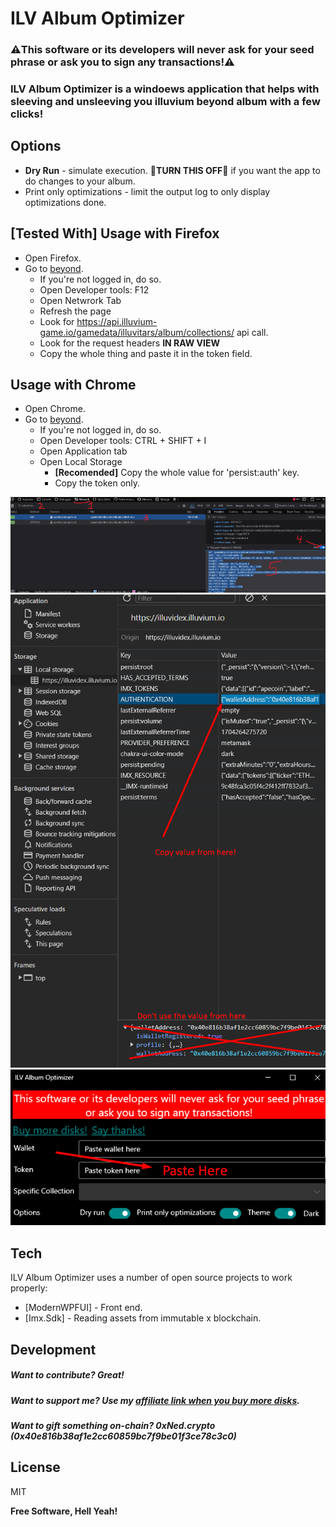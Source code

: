 ﻿# ILV Album Optimizer
### ⚠️This software or its developers will never ask for your seed phrase or ask you to sign any transactions!⚠️
### ILV Album Optimizer is a windoews application that helps with sleeving and unsleeving you illuvium beyond album with a few clicks!

## Options
- **Dry Run** - simulate execution. 🔴**TURN THIS OFF**🔴 if you want the app to do changes to your album.
- Print only optimizations - limit the output log to only display optimizations done.

## **[Tested With]** Usage with Firefox

- Open Firefox.
- Go to [beyond].
  - If you're not logged in, do so.
  - Open Developer tools: F12
  - Open Netwrork Tab
  - Refresh the page
  - Look for https://api.illuvium-game.io/gamedata/illuvitars/album/collections/ api call.
  - Look for the request headers **IN RAW VIEW**
  - Copy the whole thing and paste it in the token field.

## Usage with Chrome

- Open Chrome.
- Go to [beyond].
  - If you're not logged in, do so.
  - Open Developer tools: CTRL + SHIFT + I
  - Open Application tab
  - Open Local Storage
    - **[Recomended]** Copy the whole value for 'persist:auth' key.
    - Copy the token only.
	
![Alt text](Tutorial/GetTokenFromChromeTutorial1.png)
![Alt text](Tutorial/GetTokenFromChromeTutorial3.png)
![Alt text](Tutorial/GetTokenFromChromeTutorial2.png)

## Tech

ILV Album Optimizer uses a number of open source projects to work properly:

- [ModernWPFUI] - Front end.
- [Imx.Sdk] - Reading assets from immutable x blockchain.

## Development

##### Want to contribute? Great!
##### Want to support me? Use my [affiliate link when you buy more disks](http://link.illuvium.io/Ned).
##### Want to gift something on-chain? 0xNed.crypto (0x40e816b38af1e2cc60859bc7f9be01f3ce78c3c0)

## License

MIT

**Free Software, Hell Yeah!**

[//]: # (References)
   [beyond]: <https://beyond.illuvium.io/album>
   [Affiliate]: <http://link.illuvium.io/Ned>
